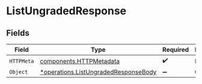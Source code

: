 # ListUngradedResponse


## Fields

| Field                                                                                       | Type                                                                                        | Required                                                                                    | Description                                                                                 |
| ------------------------------------------------------------------------------------------- | ------------------------------------------------------------------------------------------- | ------------------------------------------------------------------------------------------- | ------------------------------------------------------------------------------------------- |
| `HTTPMeta`                                                                                  | [components.HTTPMetadata](../../models/components/httpmetadata.md)                          | :heavy_check_mark:                                                                          | N/A                                                                                         |
| `Object`                                                                                    | [*operations.ListUngradedResponseBody](../../models/operations/listungradedresponsebody.md) | :heavy_minus_sign:                                                                          | OK                                                                                          |